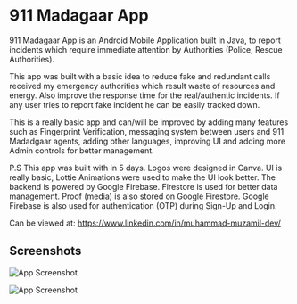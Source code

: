 
# 911 Madagaar App

911 Madagaar App is an Android Mobile Application built in Java, to report incidents which require immediate attention by Authorities (Police, Rescue Authorities). 

This app was built with a basic idea to reduce fake and redundant calls received my emergency authorities which result waste of resources and energy. Also improve the response time for the real/authentic incidents. If any user tries to report fake incident he can be easily tracked down.

This is a really basic app and can/will be improved by adding many features such as Fingerprint Verification, messaging system between users and 911 Madadgaar agents, adding other languages, improving UI and adding more Admin controls for better management.

P.S This app was built with in 5 days. Logos were designed in Canva. UI is really basic, Lottie Animations were used to make the UI look better. The backend is powered by Google Firebase. Firestore is used for better data management. Proof (media) is also stored on Google Firestore. Google Firebase is also used for authentication (OTP) during Sign-Up and Login.

Can be viewed at: https://www.linkedin.com/in/muhammad-muzamil-dev/


## Screenshots

![App Screenshot](https://media.licdn.com/dms/image/D4D2DAQHjKCelR-g9WQ/profile-treasury-image-shrink_800_800/0/1688980550113?e=1701950400&v=beta&t=_HKI4wvpLQIg0rbOQMFEbX5l9qW_BTteV3AibOFSV6I)

![App Screenshot](https://media.licdn.com/dms/image/D4D2DAQFbH106r5M2RQ/profile-treasury-image-shrink_800_800/0/1688980203630?e=1701950400&v=beta&t=r8IkDWwUXPQ0jsGSH5SNpIUSQMhOKhhVOa8JPI40KK0)

